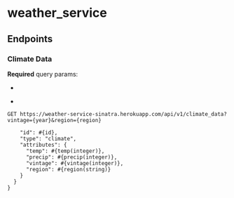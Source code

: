 # weather_service

## Endpoints

### Climate Data
**Required** query params:

- ```vintage
- ```region

`GET https://weather-service-sinatra.herokuapp.com/api/v1/climate_data?vintage={year}&region={region}`

```{data: {
    "id": #{id},
    "type": "climate",
    "attributes": {
      "temp": #{temp(integer)},
      "precip": #{precip(integer)},
      "vintage": #{vintage(integer)},
      "region": #{region(string)}
    }
  }
}


